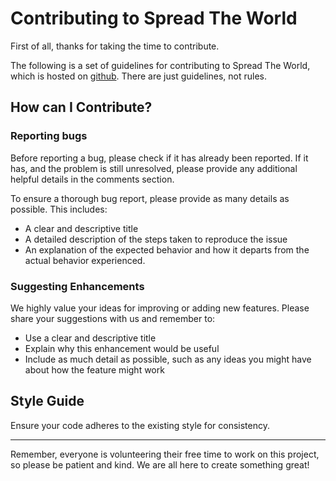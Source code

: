 # Contributing to Spread The World

First of all, thanks for taking the time to contribute.

The following is a set of guidelines for contributing to Spread The World, which is hosted on [github](https://github.com/DevRuibin/SpreadTheWorld). There are just guidelines, not rules. 

## How can I Contribute?

### Reporting bugs

Before reporting a bug, please check if it has already been reported. If it has, and the problem is still unresolved, please provide any additional helpful details in the comments section.

To ensure a thorough bug report, please provide as many details as possible. This includes:
- A clear and descriptive title
- A detailed description of the steps taken to reproduce the issue
- An explanation of the expected behavior and how it departs from the actual behavior experienced.

### Suggesting Enhancements

We highly value your ideas for improving or adding new features. Please share your suggestions with us and remember to:

* Use a clear and descriptive title
* Explain why this enhancement would be useful
* Include as much detail as possible, such as any ideas you might have about how the feature might work

## Style Guide

Ensure your code adheres to the existing style for consistency.

---

Remember, everyone is volunteering their free time to work on this project, so please be patient and kind. We are all here to create something great!

